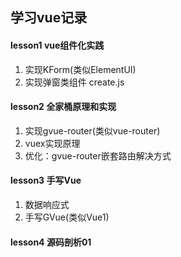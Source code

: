 ## 学习vue记录

####  lesson1 vue组件化实践
1. 实现KForm(类似ElementUI)
2. 实现弹窗类组件 create.js


#### lesson2 全家桶原理和实现

1. 实现gvue-router(类似vue-router)
2. vuex实现原理
3. 优化：gvue-router嵌套路由解决方式


#### lesson3 手写Vue
1. 数据响应式
2. 手写GVue(类似Vue1)


#### lesson4 源码剖析01

